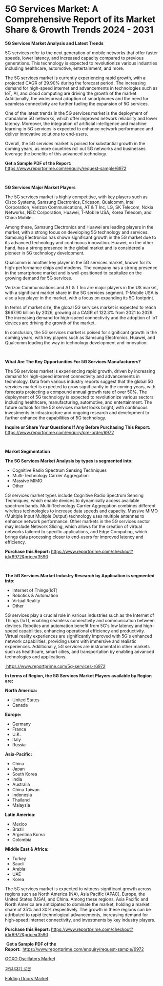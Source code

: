 <p><h1>5G Services Market: A Comprehensive Report of its Market Share & Growth Trends 2024 - 2031</h1></p><p><strong>5G Services Market Analysis and Latest Trends</strong></p>
<p><p>5G services refer to the next generation of mobile networks that offer faster speeds, lower latency, and increased capacity compared to previous generations. This technology is expected to revolutionize various industries including healthcare, automotive, entertainment, and more.</p><p>The 5G services market is currently experiencing rapid growth, with a projected CAGR of 29.90% during the forecast period. The increasing demand for high-speed internet and advancements in technologies such as IoT, AI, and cloud computing are driving the growth of the market. Additionally, the widespread adoption of smartphones and the need for seamless connectivity are further fueling the expansion of 5G services.</p><p>One of the latest trends in the 5G services market is the deployment of standalone 5G networks, which offer improved network reliability and lower latency. Moreover, the integration of artificial intelligence and machine learning in 5G services is expected to enhance network performance and deliver innovative solutions to end-users.</p><p>Overall, the 5G services market is poised for substantial growth in the coming years, as more countries roll out 5G networks and businesses leverage the benefits of this advanced technology.</p></p>
<p><strong>Get a Sample PDF of the Report:&nbsp;</strong> <a href="https://www.reportprime.com/enquiry/request-sample/6972">https://www.reportprime.com/enquiry/request-sample/6972</a></p>
<p>&nbsp;</p>
<p><strong>5G Services Major Market Players</strong></p>
<p><p>The 5G services market is highly competitive, with key players such as Cisco Systems, Samsung Electronics, Ericsson, Qualcomm, Intel Corporation, Verizon Communications, AT & T Inc, LG, SK Telecom, Nokia Networks, NEC Corporation, Huawei, T-Mobile USA, Korea Telecom, and China Mobile. </p><p>Among these, Samsung Electronics and Huawei are leading players in the market, with a strong focus on developing 5G technology and services. Samsung Electronics has shown significant growth in the 5G market due to its advanced technology and continuous innovation. Huawei, on the other hand, has a strong presence in the global market and is considered a pioneer in 5G technology development.</p><p>Qualcomm is another key player in the 5G services market, known for its high-performance chips and modems. The company has a strong presence in the smartphone market and is well-positioned to capitalize on the growing demand for 5G services.</p><p>Verizon Communications and AT & T Inc are major players in the US market, with a significant market share in the 5G services segment. T-Mobile USA is also a key player in the market, with a focus on expanding its 5G footprint.</p><p>In terms of market size, the global 5G services market is expected to reach $667.90 billion by 2026, growing at a CAGR of 122.3% from 2021 to 2026. The increasing demand for high-speed connectivity and the adoption of IoT devices are driving the growth of the market.</p><p>In conclusion, the 5G services market is poised for significant growth in the coming years, with key players such as Samsung Electronics, Huawei, and Qualcomm leading the way in technology development and innovation.</p></p>
<p>&nbsp;</p>
<p><strong>What Are The Key Opportunities For 5G Services Manufacturers?</strong></p>
<p><p>The 5G services market is experiencing rapid growth, driven by increasing demand for high-speed internet connectivity and advancements in technology. Data from various industry reports suggest that the global 5G services market is expected to grow significantly in the coming years, with forecasts projecting a compound annual growth rate of over 50%. The deployment of 5G technology is expected to revolutionize various sectors including healthcare, manufacturing, automotive, and entertainment. The future outlook for the 5G services market looks bright, with continuous investments in infrastructure and ongoing research and development to further enhance the capabilities of 5G technology.</p></p>
<p><strong>Inquire or Share Your Questions If Any Before Purchasing This Report:</strong> <a href="https://www.reportprime.com/enquiry/pre-order/6972">https://www.reportprime.com/enquiry/pre-order/6972</a></p>
<p>&nbsp;</p>
<p><strong>Market Segmentation</strong></p>
<p><strong>The 5G Services Market Analysis by types is segmented into:</strong></p>
<p><ul><li>Cognitive Radio Spectrum Sensing Techniques</li><li>Multi-Technology Carrier Aggregation</li><li>Massive MIMO</li><li>Other</li></ul></p>
<p><p>5G services market types include Cognitive Radio Spectrum Sensing Techniques, which enable devices to dynamically access available spectrum bands. Multi-Technology Carrier Aggregation combines different wireless technologies to increase data speeds and capacity. Massive MIMO (Multiple Input Multiple Output) technology uses multiple antennas to enhance network performance. Other markets in the 5G services sector may include Network Slicing, which allows for the creation of virtual networks tailored to specific applications, and Edge Computing, which brings data processing closer to end-users for improved latency and efficiency.</p></p>
<p><strong>Purchase this Report:&nbsp;</strong><a href="https://www.reportprime.com/checkout?id=6972&price=3590">https://www.reportprime.com/checkout?id=6972&price=3590</a></p>
<p>&nbsp;</p>
<p><strong>The 5G Services Market Industry Research by Application is segmented into:</strong></p>
<p><ul><li>Internet of Things(IoT)</li><li>Robotics & Automation</li><li>Virtual Reality</li><li>Other</li></ul></p>
<p><p>5G services play a crucial role in various industries such as the Internet of Things (IoT), enabling seamless connectivity and communication between devices. Robotics and automation benefit from 5G's low latency and high-speed capabilities, enhancing operational efficiency and productivity. Virtual reality experiences are significantly improved with 5G's enhanced network capabilities, providing users with immersive and realistic experiences. Additionally, 5G services are instrumental in other markets such as healthcare, smart cities, and transportation by enabling advanced technologies and applications.</p></p>
<p><a href="https://www.reportprime.com/5g-services-r6972">&nbsp;https://www.reportprime.com/5g-services-r6972</a></p>
<p><strong>In terms of Region, the 5G Services Market Players available by Region are:</strong></p>
<p>
    <p> <strong> North America: </strong>
        <ul>
            <li>United States</li>
            <li>Canada</li>
        </ul>
        </p> 
    <p> <strong> Europe: </strong>
        <ul>
            <li>Germany</li>
            <li>France</li>
            <li>U.K.</li>
            <li>Italy</li>
            <li>Russia</li>
        </ul>
        </p> 
    <p> <strong> Asia-Pacific: </strong>
        <ul>
            <li>China</li>
            <li>Japan</li>
            <li>South Korea</li>
            <li>India</li>
            <li>Australia</li>
            <li>China Taiwan</li>
            <li>Indonesia</li>
            <li>Thailand</li>
            <li>Malaysia</li>
        </ul>
        </p> 
    <p> <strong> Latin America: </strong>
        <ul>
            <li>Mexico</li>
            <li>Brazil</li>
            <li>Argentina Korea</li>
            <li>Colombia</li>
        </ul>
        </p> 
    <p> <strong> Middle East & Africa: </strong>
        <ul>
            <li>Turkey</li>
            <li>Saudi</li>
            <li>Arabia</li>
            <li>UAE</li>
            <li>Korea</li>
        </ul>
    </p>
    </p>
<p><p>The 5G services market is expected to witness significant growth across regions such as North America (NA), Asia Pacific (APAC), Europe, the United States (USA), and China. Among these regions, Asia Pacific and North America are anticipated to dominate the market, holding a market share of 35% and 30% respectively. The growth in these regions can be attributed to rapid technological advancements, increasing demand for high-speed internet connectivity, and investments by key industry players.</p></p>
<p><strong>Purchase this Report: </strong><a href="https://www.reportprime.com/checkout?id=6972&price=3590">https://www.reportprime.com/checkout?id=6972&price=3590</a></p>
<p>&nbsp;<strong>Get a Sample PDF of the Report:&nbsp;&nbsp;</strong><a href="https://www.reportprime.com/enquiry/request-sample/6972">https://www.reportprime.com/enquiry/request-sample/6972</a></p>
<p><strong></strong></p>
<p><p><a href="https://www.linkedin.com/pulse/ocxo-oscillators-market-share-evolution-growth-trends-2024-z8cgf?trackingId=cto5xngPUKi3tdvWyiThgw%3D%3D">OCXO Oscillators Market</a></p><p><a href="https://github.com/laholand/Market-Research-Report-List-4/blob/main/644283771837.md">과일 따기 로봇</a></p><p><a href="https://www.linkedin.com/pulse/folding-doors-market-research-report-provides-thorough-industry-4b2mf?trackingId=PKHvUgJv6mIEXtknGLyR0w%3D%3D">Folding Doors Market</a></p></p>
